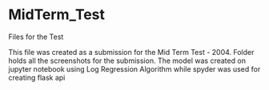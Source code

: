 # MidTerm_Test
Files for the Test

This file was created as a submission for the Mid Term Test - 2004.
Folder holds all the screenshots for the submission.
The model was created on jupyter notebook using Log Regression Algorithm while spyder was used for creating flask api
